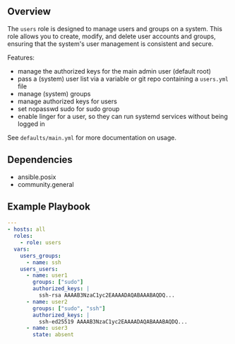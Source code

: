 ## Overview

The `users` role is designed to manage users and groups on a system. This role allows you to create, modify, and delete user accounts and groups, ensuring that the system's user management is consistent and secure.

Features:
- manage the authorized keys for the main admin user (default root)
- pass a (system) user list via a variable or git repo containing a `users.yml` file
- manage (system) groups
- manage authorized keys for users
- set nopasswd sudo for sudo group
- enable linger for a user, so they can run systemd services without being logged in

See `defaults/main.yml` for more documentation on usage.

## Dependencies

- ansible.posix
- community.general

## Example Playbook

```yaml
---
- hosts: all
  roles:
    - role: users
  vars:
    users_groups:
      - name: ssh
    users_users:
      - name: user1
        groups: ["sudo"]
        authorized_keys: |
          ssh-rsa AAAAB3NzaC1yc2EAAAADAQABAAABAQDQ...
      - name: user2
        groups: ["sudo", "ssh"]
        authorized_keys: |
          ssh-ed25519 AAAAB3NzaC1yc2EAAAADAQABAAABAQDQ...
      - name: user3
        state: absent
```